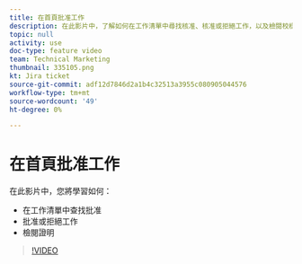 ```yaml
---
title: 在首頁批准工作
description: 在此影片中，了解如何在工作清單中尋找核准、核准或拒絕工作，以及檢閱校樣。
topic: null
activity: use
doc-type: feature video
team: Technical Marketing
thumbnail: 335105.png
kt: Jira ticket
source-git-commit: adf12d7846d2a1b4c32513a3955c080905044576
workflow-type: tm+mt
source-wordcount: '49'
ht-degree: 0%

---
```


# 在首頁批准工作

在此影片中，您將學習如何：

* 在工作清單中查找批准
* 批准或拒絕工作
* 檢閱證明

>[!VIDEO](https://video.tv.adobe.com/v/335105/?quality=12)
